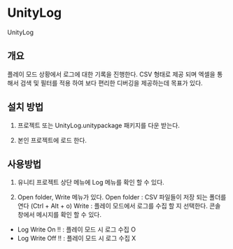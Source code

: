 # UnityLog
UnityLog

## 개요

플레이 모드 상황에서 로그에 대한 기록을 진행한다.
CSV 형태로 제공 되며 엑셀을 통해서 검색 및 필터를 적용 하여 보다 편리한 디버깅을 제공하는데 목표가 있다.

## 설치 방법

1. 프로젝트 또는 UnityLog.unitypackage 패키지를 다운 받는다.

2. 본인 프로젝트에 로드 한다.

## 사용방법

1. 유니티 프로젝트 상단 메뉴에 Log 메뉴를 확인 할 수 있다.

2. Open folder, Write 메뉴가 있다.
Open folder : CSV 파일들이 저장 되는 폴더를 연다 (Ctrl + Alt + o)
Write : 플레이 모드에서 로그를 수집 할 지 선택한다. 콘솔 창에서 메시지를 확인 할 수 있다.

- Log Write On !! : 플레이 모드 시 로그 수집 O
- Log Write Off !! : 플레이 모드 시 로그 수집 X
